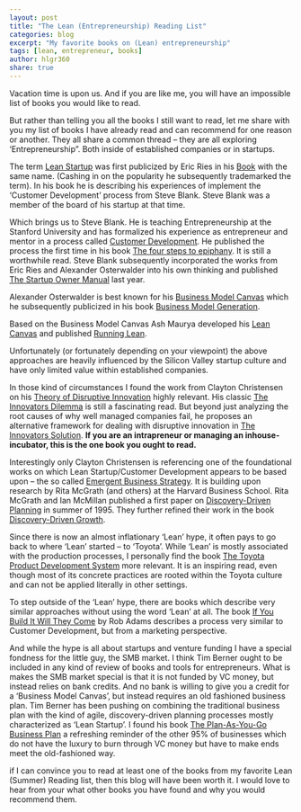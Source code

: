 ```yaml
---
layout: post
title: "The Lean (Entrepreneurship) Reading List"
categories: blog
excerpt: "My favorite books on (Lean) entrepreneurship"
tags: [lean, entrepreneur, books]
author: hlgr360
share: true
---
```


Vacation time is upon us. And if you are like me, you will have an impossible list of books you would like to read.

But rather than telling you all the books I still want to read, let me share with you my list of books I have already read and can recommend for one reason or another. They all share a common thread – they are all exploring ‘Entrepreneurship”. Both inside of established companies or in startups.

The term [Lean Startup](http://www.amazon.com/The-Lean-Startup-Entrepreneurs-Continuous/dp/0307887898) was first publicized by Eric Ries in his [Book](http://www.amazon.com/The-Lean-Startup-Entrepreneurs-Continuous/dp/0307887898) with the same name. (Cashing in on the popularity he subsequently trademarked the term). In his book he is describing his experiences of implement the ‘Customer Development’ process from Steve Blank. Steve Blank was a member of the board of his startup at that time.

Which brings us to Steve Blank. He is teaching Entrepreneurship at the Stanford University and has formalized his experience as entrepreneur and mentor in a process called [Customer Development](https://en.wikipedia.org/wiki/Customer_Development). He published the process the first time in his book [The four steps to epiphany](http://www.amazon.com/Four-Steps-Epiphany-Successful-Strategies/dp/0976470705). It is still a worthwhile read. Steve Blank subsequently incorporated the works from Eric Ries and Alexander Osterwalder into his own thinking and published [The Startup Owner Manual](http://www.amazon.com/The-Startup-Owners-Manual-Step-By-Step/dp/0984999302) last year.

Alexander Osterwalder is best known for his [Business Model Canvas](http://www.businessmodelgeneration.com/canvas) which he subsequently publicized in his book [Business Model Generation](http://www.amazon.com/Business-Model-Generation-Visionaries-Challengers/dp/0470876417).

Based on the Business Model Canvas Ash Maurya developed his [Lean Canvas](http://leanstack.com/blog/why-lean-canvas-vs-business-model-canvas) and published [Running Lean](http://www.amazon.com/Running-Lean-Iterate-Works-OReilly/dp/1449305172).

Unfortunately (or fortunately depending on your viewpoint) the above approaches are heavily influenced by the Silicon Valley startup culture and have only limited value within established companies.

In those kind of circumstances I found the work from Clayton Christensen on his [Theory of Disruptive Innovation](http://www.claytonchristensen.com/key-concepts/) highly relevant. His classic [The Innovators Dilemma](http://www.amazon.com/Innovators-Dilemma-Technologies-Cause-Great/dp/0875845851) is still a fascinating read. But beyond just analyzing the root causes of why well managed companies fail, he proposes an alternative framework for dealing with disruptive innovation in [The Innovators Solution](http://www.amazon.com/Innovators-Solution-Creating-Sustaining-Successful/dp/1578518520). **If you are an intrapreneur or managing an inhouse-incubator, this is the one book you ought to read.**

Interestingly only Clayton Christensen is referencing one of the foundational works on which Lean Startup/Customer Development appears to be based upon – the so called [Emergent Business Strategy](http://blogs.hbr.org/innovation/flatmm/mastering-emergent-strategies.pdf). It is building upon research by Rita McGrath (and others) at the Harvard Business School. Rita McGrath and Ian McMillan published a first paper on [Discovery-Driven Planning](http://www.amazon.com/Discovery-Driven-Planning-Rita-Gunther-McGrath/dp/B00005RZ5A) in summer of 1995. They further refined their work in the book [Discovery-Driven Growth](http://www.amazon.com/Discovery-Driven-Growth-Breakthrough-Process-Opportunity/dp/1591396859).

Since there is now an almost inflationary ‘Lean’ hype, it often pays to go back to where ‘Lean’ started – to ‘Toyota’. While ‘Lean’ is mostly associated with the production processes, I personally find the book [The Toyota Product Development System](http://www.amazon.com/Toyota-Product-Development-System-Integrating/dp/1563272822) more relevant. It is an inspiring read, even though most of its concrete practices are rooted within the Toyota culture and can not be applied literally in other settings.

To step outside of the ‘Lean’ hype, there are books which describe very similar approaches without using the word ‘Lean’ at all. The book [If You Build It Will They Come](http://www.amazon.com/You-Build-Will-They-Come/dp/047056363X) by Rob Adams describes a process very similar to Customer Development, but from a marketing perspective.

And while the hype is all about startups and venture funding I have a special fondness for the little guy, the SMB market. I think Tim Berner ought to be included in any kind of review of books and tools for entrepreneurs. What is makes the SMB market special is that it is not funded by  VC money, but instead relies on bank credits. And no bank is willing to give you a credit for a ‘Business Model Canvas’, but instead requires an old fashioned business plan. Tim Berner has been pushing on combining the traditional business plan with the kind of agile, discovery-driven planning processes mostly characterized as ‘Lean Startup’. I found his book [The Plan-As-You-Go Business Plan](http://www.amazon.com/o/ASIN/1599181908/175-2864472-2885121) a refreshing reminder of the other 95% of businesses which do not have the luxury to burn through VC money but have to make ends meet the old-fashioned way.

if I can convince you to read at least one of the books from my favorite Lean (Summer) Reading list, then this blog will have been worth it. I would love to hear from your what other books you have found and why you would recommend them.
